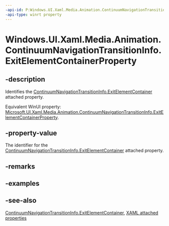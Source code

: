 ```yaml
---
-api-id: P:Windows.UI.Xaml.Media.Animation.ContinuumNavigationTransitionInfo.ExitElementContainerProperty
-api-type: winrt property
---
```


<!-- Property syntax
public Windows.UI.Xaml.DependencyProperty ExitElementContainerProperty { get; }
-->

# Windows.UI.Xaml.Media.Animation.ContinuumNavigationTransitionInfo.ExitElementContainerProperty

## -description
Identifies the [ContinuumNavigationTransitionInfo.ExitElementContainer](continuumnavigationtransitioninfo_exitelementcontainer.md) attached property.

Equivalent WinUI property: [Microsoft.UI.Xaml.Media.Animation.ContinuumNavigationTransitionInfo.ExitElementContainerProperty](/windows/winui/api/microsoft.ui.xaml.media.animation.continuumnavigationtransitioninfo.exitelementcontainerproperty).

## -property-value
The identifier for the [ContinuumNavigationTransitionInfo.ExitElementContainer](continuumnavigationtransitioninfo_exitelementcontainer.md) attached property.

## -remarks

## -examples

## -see-also

[ContinuumNavigationTransitionInfo.ExitElementContainer](continuumnavigationtransitioninfo_exitelementcontainer.md), [XAML attached properties](/windows/uwp/xaml-platform/attached-properties-overview)
